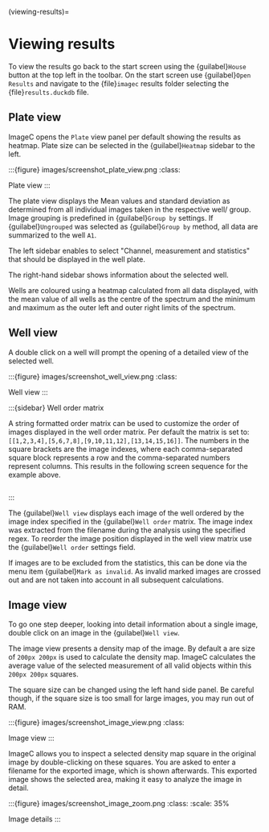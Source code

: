 (viewing-results)=
# Viewing results

To view the results go back to the start screen using the {guilabel}`House` button at the top left in the toolbar.
On the start screen use {guilabel}`Open Results` and navigate to the {file}`imagec` results folder selecting the {file}`results.duckdb` file.

## Plate view

ImageC opens the `Plate` view panel per default showing the results as heatmap.
Plate size can be selected in the {guilabel}`Heatmap` sidebar to the left.

:::{figure} images/screenshot_plate_view.png
:class:

Plate view
:::

The plate view displays the Mean values and standard deviation as determined from all individual images taken in the respective well/ group. Image grouping is predefined in {guilabel}`Group by` settings.
If {guilabel}`Ungrouped` was selected as {guilabel}`Group by` method, all data are summarized to the well `A1`.

The left sidebar enables to select "Channel, measurement and statistics" that should be displayed in the well plate.

The right-hand sidebar shows information about the selected well.

Wells are coloured using a  heatmap calculated from all data displayed, with the mean value of all wells as the centre of the spectrum and the minimum and maximum as the outer left and outer right limits of the spectrum.

## Well view

A double click on a well will prompt the opening of a detailed view of the selected well.

:::{figure} images/screenshot_well_view.png
:class:

Well view
:::

:::{sidebar} Well order matrix

A string formatted order matrix can be used to customize the order of images displayed in the well order matrix.
Per default the matrix is set to: `[[1,2,3,4],[5,6,7,8],[9,10,11,12],[13,14,15,16]]`.
The numbers in the square brackets are the image indexes, where each comma-separated square block represents a row and the comma-separated numbers represent columns.
This results in the following screen sequence for the example above.

```{image} images/matrix_example.drawio.svg
``` 

:::

The {guilabel}`Well view` displays each image of the well ordered by the image index specified in the {guilabel}`Well order` matrix.
The image index was extracted from the filename during the analysis using the specified regex.
To reorder the image position displayed in the well view matrix use the {guilabel}`Well order` settings field.

If images are to be excluded from the statistics, this can be done via the menu item {guilabel}`Mark as invalid`.
As invalid marked images are crossed out and are not taken into account in all subsequent calculations.

## Image view

To go one step deeper, looking into detail information about a single image, double click on an image in the {guilabel}`Well view`.

The image view presents a density map of the image.
By default a are size of `200px 200px` is used to calculate the density map.
ImageC calculates the average value of the selected measurement of all valid objects within this `200px 200px` squares.

The square size can be changed using the left hand side panel.
Be careful though, if the square size is too small for large images, you may run out of RAM.

:::{figure} images/screenshot_image_view.png
:class:

Image view
:::

ImageC allows you to inspect a selected density map square in the original image by double-clicking on these squares.
You are asked to enter a filename for the exported image, which is shown afterwards.
This exported image shows the selected area, making it easy to analyze the image in detail.

:::{figure} images/screenshot_image_zoom.png
:class: 
:scale: 35%

Image details
:::


